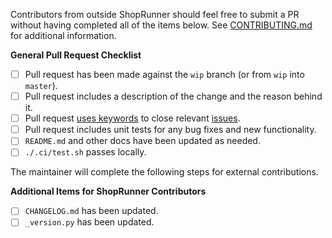 Contributors from outside ShopRunner should feel free to submit a PR without having completed all of the items below. See [CONTRIBUTING.md](https://github.com/ShopRunner/creevey/blob/master/CONTRIBUTING.md) for additional information. 

**General Pull Request Checklist**

 - [ ] Pull request has been made against the `wip` branch (or from `wip` into `master`).
 - [ ] Pull request includes a description of the change and the reason behind it.
 - [ ] Pull request [uses keywords](https://help.github.com/en/articles/closing-issues-using-keywords) to close relevant [issues](https://github.com/ShopRunner/creevey/issues).
 - [ ] Pull request includes unit tests for any bug fixes and new functionality. 
 - [ ] `README.md` and other docs have been updated as needed.
 - [ ] `./.ci/test.sh` passes locally.
 
The maintainer will complete the following steps for external contributions.

**Additional Items for ShopRunner Contributors**

 - [ ] `CHANGELOG.md` has been updated.
 - [ ] `_version.py` has been updated. 
